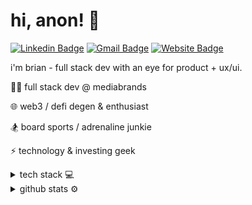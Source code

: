 # hi, anon! 👋

[![Linkedin Badge](https://img.shields.io/badge/-Brian%20Cheng-0072b1?style=flat&logo=Linkedin&logoColor=white)](https://www.linkedin.com/in/brian-cheng24/ "Connect on LinkedIn")
[![Gmail Badge](https://img.shields.io/badge/-chengbrian24@gmail.com-c14438?style=flat&logo=Gmail&logoColor=white)](mailto:chengbrian24@gmail.com "Connect via Email")
[![Website Badge](https://img.shields.io/badge/-Personal%20Website-blue?style=flat&logo=FontAwesome&logoColor=white)](https://www.chengbrian.com/ "Personal Site")


  
i'm brian - full stack dev with an eye for product + ux/ui.

👨‍💻  full stack dev @ mediabrands

🌐  web3 / defi degen & enthusiast

🏂  board sports / adrenaline junkie 

⚡  technology & investing geek 



<details>
  <summary> tech stack  💻 </summary>
  
  ![JavaScript](https://img.shields.io/badge/-JavaScript-F7DF1E?style=flat&logo=javascript&logoColor=white)
  ![TypeScript](https://img.shields.io/badge/-TypeScript-007ACC?style=flat&logo=typescript&logoColor=white)
  ![React](https://img.shields.io/badge/-React-61DAFB?style=flat&logo=react&logoColor=black)
![Next.js](https://img.shields.io/badge/-Next.js-000000?style=flat&logo=next.js&logoColor=white)
  ![AWS Lambda](https://img.shields.io/badge/-AWS_Lambda-FF9900?style=flat&logo=amazon-aws&logoColor=white)
  ![AWS CloudFormation](https://img.shields.io/badge/-AWS_CloudFormation-F6820D?style=flat&logo=amazon-aws&logoColor=white)
![Node.js](https://img.shields.io/badge/-Node.js-339933?style=flat&logo=node.js&logoColor=white)
  ![Git](https://img.shields.io/badge/-Git-F05032?style=flat&logo=git&logoColor=white)
  ![Python](https://img.shields.io/badge/-Python-3776AB?style=flat&logo=python&logoColor=white)
  ![Django](https://img.shields.io/badge/-Django-092E20?style=flat&logo=django&logoColor=white)

</details>

<details>
  <summary> github stats ⚙️ </summary>
  
![Top Langs](https://github-readme-stats.vercel.app/api/top-langs/?username=chengbrian9&layout=compact&theme=material-palenight)
![Stats](https://github-readme-stats.vercel.app/api?username=chengbrian9&count_private=true&show_icons=true&include_all_commits=true&hide=issues,stars,contribs&theme=material-palenight)
  
</details>

